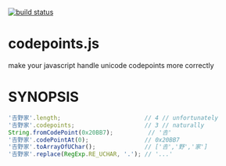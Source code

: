 [![build status](https://secure.travis-ci.org/dankogai/js-codepoints.png)](http://travis-ci.org/dankogai/js-codepoints)

codepoints.js
=============

make your javascript handle unicode codepoints more correctly

SYNOPSIS
========
````javascript
'𠮷野家'.length;                        // 4 // unfortunately
'𠮷野家'.codepoints;                    // 3 // naturally
String.fromCodePoint(0x20BB7);          // '𠮷'
'𠮷野家'.codePointAt(0);                // 0x20BB7
'𠮷野家'.toArrayOfUChar();              // ['𠮷','野','家']
'𠮷野家'.replace(RegExp.RE_UCHAR, '.'); // '...'
````
